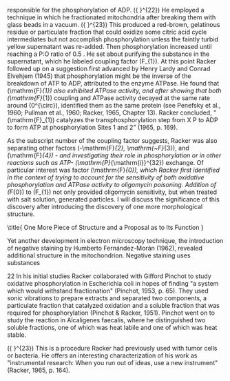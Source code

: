 responsible for the phosphorylation of ADP. \({ }^{22}\) He employed a technique in which he fractionated mitochondria after breaking them with glass beads in a vacuum. \({ }^{23}\) This produced a red-brown, gelatinous residue or particulate fraction that could oxidize some citric acid cycle intermediates but not accomplish phosphorylation unless the faintly turbid yellow supernatant was re-added. Then phosphorylation increased until reaching a P:O ratio of 0.5 . He set about purifying the substance in the supernatant, which he labeled coupling factor \(F_{1}\). At this point Racker followed up on a suggestion first advanced by Henry Lardy and Conrad Elvehjem (1945) that phosphorylation might be the inverse of the breakdown of ATP to ADP, attributed to the enzyme ATPase. He found that \(\mathrm{F}_{1}\) also exhibited ATPase activity, and after showing that both \(\mathrm{F}_{1}\) coupling and ATPase activity decayed at the same rate around \(0^{\circ}\), identified them as the same protein (see Penefsky et al., 1960; Pullman et al., 1960; Racker, 1965, Chapter 13). Racker concluded, " \(\mathrm{F}_{1}\) catalyzes the transphosphorylation step from X P to ADP to form ATP at phosphorylation Sites 1 and 2" (1965, p. 169).

As the subscript number of the coupling factor suggests, Racker was also separating other factors \(-\mathrm{F}_{2}, \mathrm{~F}_{3}\), and \(\mathrm{F}_{4}\) - and investigating their role in phosphorylation or in other reactions such as ATP- \(\mathrm{P}_{\mathrm{i}}^{32}\) exchange. Of particular interest was factor \(\mathrm{F}_{0}\), which Racker first identified in the context of trying to account for the sensitivity of both oxidative phosphorylation and ATPase activity to oligomycin poisoning. Addition of \(F_{0}\) to \(F_{1}\) not only provided oligomycin sensitivity, but when treated with salt solution, generated particles. I will discuss the significance of this discovery after introducing the discovery of one more morphological structure.

\title{
One More Piece of Structure and a Proposal as to Its Function
}

Yet another development in electron microscopy technique, the introduction of negative staining by Humberto Fernández-Morán (1962), revealed additional structure in the mitochondrion. Negative staining uses substances

22 In his initial studies Racker collaborated with Gifford Pinchot to study oxidative phosphorylation in Escherichia coli in hopes of finding "a system which would withstand fractionation" (Pinchot, 1953, p. 65). They used sonic vibrations to prepare extracts and separated two components, a particulate fraction that catalyzed oxidation and a soluble fraction that was required for phosphorylation (Pinchot \& Racker, 1951). Pinchot went on to study the reaction in Alcaligenes faecalis, where he distinguished two soluble fractions, one of which was heat labile and one of which was heat stable.

\({ }^{23}\) This is a procedure Racker had previously used with tumor cells or bacteria. He offers an interesting characterization of his work as "instrumental research: When you run out of ideas, use a new instrument" (Racker, 1965, p. 164).